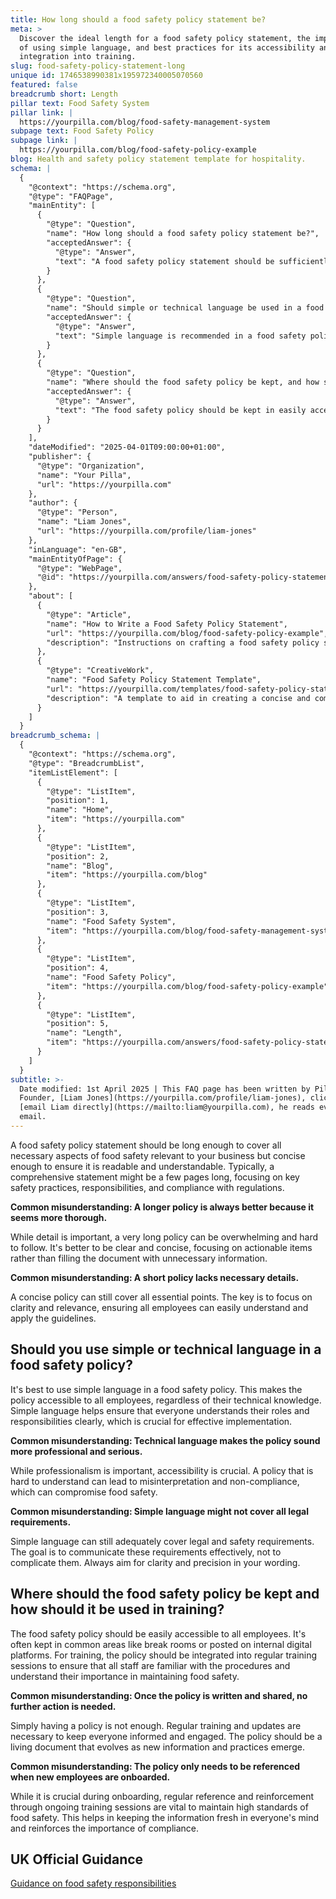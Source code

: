```yaml
---
title: How long should a food safety policy statement be?
meta: >
  Discover the ideal length for a food safety policy statement, the importance
  of using simple language, and best practices for its accessibility and
  integration into training.
slug: food-safety-policy-statement-long
unique id: 1746538990381x195972340005070560
featured: false
breadcrumb short: Length
pillar text: Food Safety System
pillar link: |
  https://yourpilla.com/blog/food-safety-management-system
subpage text: Food Safety Policy
subpage link: |
  https://yourpilla.com/blog/food-safety-policy-example
blog: Health and safety policy statement template for hospitality.
schema: |
  {
    "@context": "https://schema.org",
    "@type": "FAQPage",
    "mainEntity": [
      {
        "@type": "Question",
        "name": "How long should a food safety policy statement be?",
        "acceptedAnswer": {
          "@type": "Answer",
          "text": "A food safety policy statement should be sufficiently lengthy to cover all necessary safety aspects relevant to your business yet concise to ensure readability and understanding. Usually, an effective statement spans a few pages, emphasising critical safety practices, responsibilities, and regulatory compliance. Detail is key but should be balanced with clarity and conciseness."
        }
      },
      {
        "@type": "Question",
        "name": "Should simple or technical language be used in a food safety policy?",
        "acceptedAnswer": {
          "@type": "Answer",
          "text": "Simple language is recommended in a food safety policy to make it accessible to all employees. This approach helps ensure clarity and comprehension, which are vital for effective policy implementation and adherence."
        }
      },
      {
        "@type": "Question",
        "name": "Where should the food safety policy be kept, and how should it be used in training?",
        "acceptedAnswer": {
          "@type": "Answer",
          "text": "The food safety policy should be kept in easily accessible areas, such as break rooms or on internal digital platforms. It should be regularly integrated into training sessions to ensure staff familiarity with the procedures and their roles in maintaining safety. Continuous reference and updating are crucial for keeping the policy effective and relevant."
        }
      }
    ],
    "dateModified": "2025-04-01T09:00:00+01:00",
    "publisher": {
      "@type": "Organization",
      "name": "Your Pilla",
      "url": "https://yourpilla.com"
    },
    "author": {
      "@type": "Person",
      "name": "Liam Jones",
      "url": "https://yourpilla.com/profile/liam-jones"
    },
    "inLanguage": "en-GB",
    "mainEntityOfPage": {
      "@type": "WebPage",
      "@id": "https://yourpilla.com/answers/food-safety-policy-statement-long"
    },
    "about": [
      {
        "@type": "Article",
        "name": "How to Write a Food Safety Policy Statement",
        "url": "https://yourpilla.com/blog/food-safety-policy-example",
        "description": "Instructions on crafting a food safety policy statement that meets legal and operational requirements while being easy to understand and implement."
      },
      {
        "@type": "CreativeWork",
        "name": "Food Safety Policy Statement Template",
        "url": "https://yourpilla.com/templates/food-safety-policy-statement",
        "description": "A template to aid in creating a concise and comprehensive food safety policy statement, customizable to meet specific business needs."
      }
    ]
  }
breadcrumb_schema: |
  {
    "@context": "https://schema.org",
    "@type": "BreadcrumbList",
    "itemListElement": [
      {
        "@type": "ListItem",
        "position": 1,
        "name": "Home",
        "item": "https://yourpilla.com"
      },
      {
        "@type": "ListItem",
        "position": 2,
        "name": "Blog",
        "item": "https://yourpilla.com/blog"
      },
      {
        "@type": "ListItem",
        "position": 3,
        "name": "Food Safety System",
        "item": "https://yourpilla.com/blog/food-safety-management-system"
      },
      {
        "@type": "ListItem",
        "position": 4,
        "name": "Food Safety Policy",
        "item": "https://yourpilla.com/blog/food-safety-policy-example"
      },
      {
        "@type": "ListItem",
        "position": 5,
        "name": "Length",
        "item": "https://yourpilla.com/answers/food-safety-policy-statement-long"
      }
    ]
  }
subtitle: >-
  Date modified: 1st April 2025 | This FAQ page has been written by Pilla
  Founder, [Liam Jones](https://yourpilla.com/profile/liam-jones), click to
  [email Liam directly](https://mailto:liam@yourpilla.com), he reads every
  email.
---
```

A food safety policy statement should be long enough to cover all necessary aspects of food safety relevant to your business but concise enough to ensure it is readable and understandable. Typically, a comprehensive statement might be a few pages long, focusing on key safety practices, responsibilities, and compliance with regulations.

**Common misunderstanding: A longer policy is always better because it seems more thorough.**

While detail is important, a very long policy can be overwhelming and hard to follow. It's better to be clear and concise, focusing on actionable items rather than filling the document with unnecessary information.

**Common misunderstanding: A short policy lacks necessary details.**

A concise policy can still cover all essential points. The key is to focus on clarity and relevance, ensuring all employees can easily understand and apply the guidelines.

## Should you use simple or technical language in a food safety policy?

It's best to use simple language in a food safety policy. This makes the policy accessible to all employees, regardless of their technical knowledge. Simple language helps ensure that everyone understands their roles and responsibilities clearly, which is crucial for effective implementation.

**Common misunderstanding: Technical language makes the policy sound more professional and serious.**

While professionalism is important, accessibility is crucial. A policy that is hard to understand can lead to misinterpretation and non-compliance, which can compromise food safety.

**Common misunderstanding: Simple language might not cover all legal requirements.**

Simple language can still adequately cover legal and safety requirements. The goal is to communicate these requirements effectively, not to complicate them. Always aim for clarity and precision in your wording.

## Where should the food safety policy be kept and how should it be used in training?

The food safety policy should be easily accessible to all employees. It's often kept in common areas like break rooms or posted on internal digital platforms. For training, the policy should be integrated into regular training sessions to ensure that all staff are familiar with the procedures and understand their importance in maintaining food safety.

**Common misunderstanding: Once the policy is written and shared, no further action is needed.**

Simply having a policy is not enough. Regular training and updates are necessary to keep everyone informed and engaged. The policy should be a living document that evolves as new information and practices emerge.

**Common misunderstanding: The policy only needs to be referenced when new employees are onboarded.**

While it is crucial during onboarding, regular reference and reinforcement through ongoing training sessions are vital to maintain high standards of food safety. This helps in keeping the information fresh in everyone's mind and reinforces the importance of compliance.

## UK Official Guidance

[Guidance on food safety responsibilities](https://www.gov.uk/food-safety-your-responsibilities)
